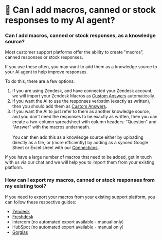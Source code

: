 # 🥫 Can I add macros, canned or stock responses to my AI agent?

### Can I add macros, canned or stock responses, as a knowledge source?

Most customer support platforms offer the ability to create "macros", canned responses or stock responses.

If you use these often, you may want to add them as a knowledge source to your AI agent to help improve responses.

To do this, there are a few options:

1. If you are using Zendesk, and have connected your Zendesk account, we will import your Zendesk Macros as [Custom Answers](../../features/improve-+-custom-answers/#custom-answers) automatically.
2. If you want the AI to use the responses verbatim (exactly as written), then you should add them as [Custom Answers](../../features/improve-+-custom-answers/#how-do-i-create-a-custom-answer).
3. If you want the AI to just refer to them as another knowledge source, and you don't need the responses to be exactly as written, then you can create a two-column spreadsheet with column headers: "Question" and "Answer" with the macros underneath. \
   \
   You can then add this as a knowledge source either by uploading directly as a file, or (more efficiently) by adding as a synced Google Sheet or Excel sheet with our [Connections](../../features/connections/).

If you have a large number of macros that need to be added, get in touch with us via our chat and we will help you to import them from your existing platform.

### How can I export my macros, canned or stock responses from my existing tool?

If you need to export your macros from your existing support platform, you can follow these respective guides:

* [Zendesk](https://support.zendesk.com/hc/en-us/community/posts/4409506817178-How-to-export-Zendesk-macros-into-a-spreadsheet)
* [Freshdesk](https://partnersupport.freshworks.com/support/solutions/articles/50000004892-exporting-importing-canned-responses)
* Intercom (no automated export available - manual only)
* HubSpot (no automated export available - manual only)
* [Gorgias](https://docs.gorgias.com/en-US/import-and-export-macros-207786)
